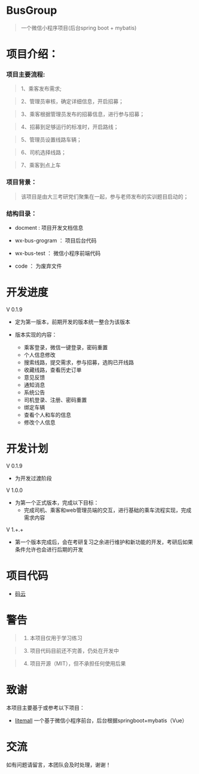  BusGroup
===

>一个微信小程序项目(后台spring boot + mybatis)


项目介绍：
==


### 项目主要流程:

>1、乘客发布需求;

>2、管理员审核，确定详细信息，开启招募；

>3、乘客根据管理员发布的招募信息，进行参与招募；

>4、招募到足够运行的标准时，开启路线；

>5、管理员设置线路车辆；

>6、司机选择线路；

>7、乘客到点上车


### 项目背景：

>该项目是由大三考研党们聚集在一起，参与老师发布的实训题目启动的；


### 结构目录：

* docment : 项目开发文档信息

* wx-bus-grogram ： 项目后台代码

* wx-bus-test ： 微信小程序前端代码

* code ： 为废弃文件


开发进度
===


V 0.1.9
* 定为第一版本，前期开发的版本统一整合为该版本
* 版本实现的内容：
  
  * 乘客登录，微信一键登录，密码重置
  * 个人信息修改
  * 搜索线路，提交需求，参与招募，选购已开线路
  * 收藏线路，查看历史订单
  * 意见反馈
  * 通知消息
  * 系统公告
  * 司机登录、注册、密码重置
  * 绑定车辆
  * 查看个人和车的信息
  * 修改个人信息
  
  
  
开发计划
===


V 0.1.9 
* 为开发过渡阶段

V 1.0.0
* 为第一个正式版本，完成以下目标：
  * 完成司机、乘客和web管理员端的交互，进行基础的乘车流程实现，完成需求内容[](document/交付物/需求分析.docx)
  
V 1.+.+
* 第一个版本完成后，会在考研复习之余进行维护和新功能的开发，考研后如果条件允许也会进行后期的开发


项目代码
====

* [码云](https://gitee.com/gg914/BusGroup)


警告
==

> 1. 本项目仅用于学习练习

> 3. 项目代码目前还不完善，仍处在开发中

> 4. 项目开源（MIT），但不承担任何使用后果


致谢
===
本项目主要基于或参考以下项目：
* [litemall](https://github.com/linlinjava/litemall)
一个基于微信小程序前台，后台根据springboot+mybatis（Vue）

交流
===
如有问题请留言，本团队会及时处理，谢谢！